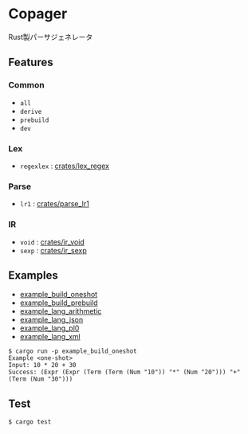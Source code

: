 # Copager

Rust製パーサジェネレータ

## Features

### Common

- `all`
- `derive`
- `prebuild`
- `dev`

### Lex

- `regexlex` : [crates/lex_regex](crates/lex_regex)

### Parse

- `lr1` : [crates/parse_lr1](crates/parse_lr1)

### IR

- `void` : [crates/ir_void](crates/ir_void)
- `sexp` : [crates/ir_sexp](crates/ir_sexp)

## Examples

- [example_build_oneshot](examples/build_oneshot)
- [example_build_prebuild](examples/build_prebuild)
- [example_lang_arithmetic](examples/lang_arithmetic)
- [example_lang_json](examples/lang_json)
- [example_lang_pl0](examples/lang_pl0)
- [example_lang_xml](examples/lang_xml)

```
$ cargo run -p example_build_oneshot
Example <one-shot>
Input: 10 * 20 + 30
Success: (Expr (Expr (Term (Term (Num "10")) "*" (Num "20"))) "+" (Term (Num "30")))
```

## Test

```
$ cargo test
```

